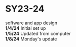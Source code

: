 # SY23-24
software and app design
<br>
<b>1/4/24</b> Initial set up
 <br>
<b>1/5/24</b> Updated from computer
<br>
<b>1/8/24</b> Monday's update


